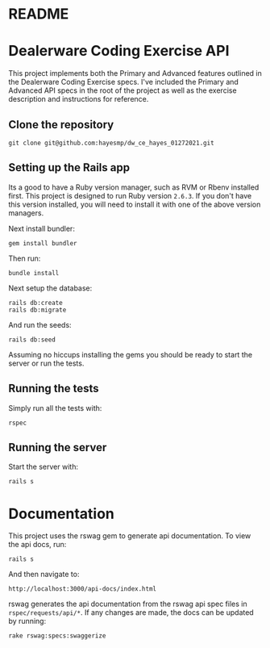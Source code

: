 # README

# Dealerware Coding Exercise API

This project implements both the Primary and Advanced features outlined in the Dealerware Coding Exercise specs. I've included the Primary and Advanced API specs in the root of the project as well as the exercise description and instructions for reference.

## Clone the repository

```
git clone git@github.com:hayesmp/dw_ce_hayes_01272021.git
```

## Setting up the Rails app

Its a good to have a Ruby version manager, such as RVM or Rbenv installed first. This project is designed to run Ruby version `2.6.3`. If you don't have this version installed, you will need to install it with one of the above version managers.

Next install bundler:

```
gem install bundler
```

Then run:

```
bundle install
```

Next setup the database:

```
rails db:create
rails db:migrate
```

And run the seeds:

```
rails db:seed
```

Assuming no hiccups installing the gems you should be ready to start the server or run the tests.


## Running the tests

Simply run all the tests with:

```
rspec
```

## Running the server

Start the server with:

```
rails s
```

# Documentation

This project uses the rswag gem to generate api documentation. To view the api docs, run:

```
rails s
```

And then navigate to:

```
http://localhost:3000/api-docs/index.html
```

rswag generates the api documentation from the rswag api spec files in `rspec/requests/api/*`. If any changes are made, the docs can be updated by running:

```
rake rswag:specs:swaggerize
```
